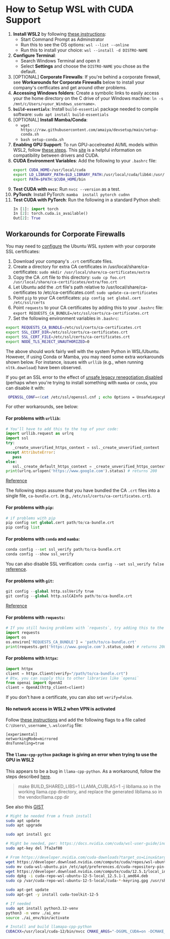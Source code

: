 # How to Setup WSL with CUDA Support

1. **Install WSL2** by following [these instructions](https://www.c-sharpcorner.com/article/how-to-install-windows-subsystem-for-linux-wsl2-on-windows-11/):
    - Start Command Prompt as Adminstrator
    - Run this to see the OS options: `wsl --list --online`
    - Run this to install your choice: `wsl --install -d DISTRO-NAME`
2. **Configure Terminal**:
    - Search Windows Terminal and open it
    - Select **Settings** and choose the `DISTRO-NAME` you chose as the default.
3. [OPTIONAL] **Corporate Firewalls**: If you're behind a corporate firewall, see **Workarounds for Corporate Firewalls** below to install your company's certficates and get around other problems.
4. **Accessing Windows folders**: Create a symbolic links to easily access your the home directory on the C drive of your Windows machine: `ln -s /mnt/c/Users/<your_Windows_username>`.
5. **`build-essentials`**: Install `build-essential` package needed to compile software: `sudo apt install build-essentials`
6. [OPTIONAL] **Install Mamba/Conda**:
    - `wget https://raw.githubusercontent.com/amaiya/devsetup/main/setup-conda.sh`
    - `bash setup-conda.sh`
7. **Enabling GPU Support**: To run GPU-accelreated AI/ML models within WSL2, follow [these steps](https://docs.nvidia.com/cuda/wsl-user-guide/index.html#getting-started-with-cuda-on-wsl). This [site](https://docs.nvidia.com/deploy/cuda-compatibility/) is a helpful information on compatibility between drivers and CUDA.
8. **CUDA Environment Variables**: Add the following to your `.bashrc` file:
    ```sh
    export CUDA_HOME=/usr/local/cuda
    export LD_LIBRARY_PATH=$LD_LIBRARY_PATH:/usr/local/cuda/lib64:/usr/local/cuda/extras/CUPTI/lib64
    export PATH=$PATH:$CUDA_HOME/bin
    ```
9. **Test CUDA with `nvcc`**: Run `nvcc --version` as a test.
10. **PyTorch**: Install PyTorch: `mamba  install pytorch cudnn`
11. **Test CUDA with PyTorch**: Run the following in a standard Python shell:
    ```python
    In [1]: import torch
    In [2]: torch.cuda.is_available()
    Out[2]: True
    ```

## Workarounds for Corporate Firewalls

You may need to [configure](https://askubuntu.com/questions/73287/how-do-i-install-a-root-certificate/94861#94861) the Ubuntu WSL system with your corporate SSL certificates:

1. Download your company's `.crt` certificate files.
2. Create a directory for extra CA certificates in /usr/local/share/ca-certificates: `sudo mkdir /usr/local/share/ca-certificates/extra`
3. Copy the CA .crt file to this directory: `sudo cp foo.crt /usr/local/share/ca-certificates/extra/foo.crt`
4. Let Ubuntu add the .crt file's path relative to /usr/local/share/ca-certificates to /etc/ca-certificates.conf: `sudo update-ca-certificates`
5. Point `pip` to your CA certificates: `pip config set global.cert /etc/ssl/certs`
6. Point `requests` to your CA certificates by adding this to your `.bashrc` file: `export REQUESTS_CA_BUNDLE=/etc/ssl/certs/ca-certificates.crt`
7. Set the following environment variables in `.bashrc`:
```sh
export REQUESTS_CA_BUNDLE=/etc/ssl/certs/ca-certificates.crt
export SSL_CERT_DIR=/etc/ssl/certs/ca-certificates.crt
export SSL_CERT_FILE=/etc/ssl/certs/ca-certificates.crt
export NODE_TLS_REJECT_UNAUTHORIZED=0
```

The above should work fairly well with the system Python in WSL/Ubuntu.  However, if using Conda or Mamba, you may need some extra workarounds shown below.
For instance, issues with `urllib` (e.g., when running `nltk.download`) have been observed. 

If you get an SSL error to the effect of [unsafe legacy renegotiation disabled](https://stackoverflow.com/questions/75763525/curl-35-error0a000152ssl-routinesunsafe-legacy-renegotiation-disabled) (perhaps when you're trying to install something with `mamba` or `conda`, you can disable it with: 
```sh
 OPENSSL_CONF=<(cat /etc/ssl/openssl.cnf ; echo Options = UnsafeLegacyRenegotiation) mamba install pytorch cpuonly -c pytorch
```

For other workarounds, see below:

#### For problems with `urllib`:
```python
# You'll have to add this to the top of your code:
import urllib.request as urlrq
import ssl
try:
   _create_unverified_https_context = ssl._create_unverified_context
except AttributeError:
   pass
else:
   ssl._create_default_https_context = _create_unverified_https_context
print(urlrq.urlopen('https://www.google.com').status) # returns 200
```
[Reference](https://stackoverflow.com/questions/38916452/nltk-download-ssl-certificate-verify-failed)



The following steps assume that you have bundled the CA `.crt` files into a single file, `ca-bundle.crt`. (e.g., `/etc/ssl/certs/ca-certificates.crt`). 

#### For problems with `pip`:
```python
# if problems with pip
pip config set global.cert path/to/ca-bundle.crt
pip config list
```

#### For problems with `conda` and `mamba`:
```python
conda config --set ssl_verify path/to/ca-bundle.crt
conda config --show ssl_verify
```
You can also disable SSL verification: `conda config --set ssl_verify false` [reference](https://stackoverflow.com/questions/33699577/conda-update-fails-with-ssl-error-certificate-verify-failed).

#### For problems with `git`:
```python
git config --global http.sslVerify true
git config --global http.sslCAInfo path/to/ca-bundle.crt
```
[Reference](https://stackoverflow.com/questions/39356413/how-to-add-a-custom-ca-root-certificate-to-the-ca-store-used-by-pip-in-windows/52961564#52961564)

#### For problems with `requests`:
```python
# If you still having problems with `requests`, try adding this to the top of your code
import requests
import os
os.environ['REQUESTS_CA_BUNDLE'] = 'path/to/ca-bundle.crt'
print(requests.get('https://www.google.com').status_code) # returns 200
```

#### For problems with `httpx`:
```python
import httpx
client = httpx.Client(verify="/path/to/ca-bundle.crt")
# Btw, you can supply this to other libraries like `openai`
from openai import OpenAI
client = OpenAI(http_client=client)
```

If you don't have a certificate, you can also set `verify=False`.

#### No network access in WSL2 when VPN is activated
Follow [these instructions](https://github.com/microsoft/WSL/issues/10380#issuecomment-1909996792) and add the following flags to a file called `C:\Users\_username_\.wslconfig` file:
```
[experimental]
networkingMode=mirrored
dnsTunneling=true
```

#### The `llama-cpp-python` package is giving an error when trying to use the GPU in WSL2
This appears to be a bug in `llama-cpp-python`. As a workaround, follow the steps described [here](https://github.com/abetlen/llama-cpp-python/issues/1064#issuecomment-1887952683).

>make BUILD_SHARED_LIBS=1 LLAMA_CUBLAS=1 -j libllama.so in the working llama.cpp directory, and replace the generated libllama.so in the vendor/llama.cpp dir

See also this [GIST](https://gist.github.com/chrisbu/687cafefb87e0ddb3cb2d73301a9c64d)
```sh
# Might be needed from a fresh install
sudo apt update
sudo apt upgrade

sudo apt install gcc

# Might be needed, per: https://docs.nvidia.com/cuda/wsl-user-guide/index.html#cuda-support-for-wsl-2
sudo apt-key del 7fa2af80

# From https://developer.nvidia.com/cuda-downloads?target_os=Linux&target_arch=x86_64&Distribution=WSL-Ubuntu&target_version=2.0&target_type=deb_local
wget https://developer.download.nvidia.com/compute/cuda/repos/wsl-ubuntu/x86_64/cuda-wsl-ubuntu.pin
sudo mv cuda-wsl-ubuntu.pin /etc/apt/preferences.d/cuda-repository-pin-600
wget https://developer.download.nvidia.com/compute/cuda/12.5.1/local_installers/cuda-repo-wsl-ubuntu-12-5-local_12.5.1-1_amd64.deb
sudo dpkg -i cuda-repo-wsl-ubuntu-12-5-local_12.5.1-1_amd64.deb
sudo cp /var/cuda-repo-wsl-ubuntu-12-5-local/cuda-*-keyring.gpg /usr/share/keyrings/

sudo apt-get update
sudo apt-get -y install cuda-toolkit-12-5

# If needed
sudo apt install python3.12-venv
python3 -m venv ./ai_env
source ./ai_env/bin/activate

# Install and build llamapa-cpp-python
CUDACXX=/usr/local/cuda-12/bin/nvcc CMAKE_ARGS="-DGGML_CUDA=on -DCMAKE_CUDA_ARCHITECTURES=all-major" FORCE_CMAKE=1 pip install llama-cpp-python --no-cache-dir --force-reinstall --upgrade

```

<!--
WSL/system: everything works (even requests is set correctly with no environment variable needed)
WSL/venv: Everything works after  6 workaround setps
WSL/mamba: Everything works except urllib
-->
